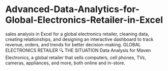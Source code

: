 # Advanced-Data-Analytics-for-Global-Electronics-Retailer-in-Excel
 sales analysis in Excel for a global electronics retailer, cleaning data, creating relationships, and designing an interactive dashboard to track revenue, orders, and trends for better decision-making.
GLOBAL ELECTRONICS RETAILER
🔍 THE SITUATION
Data Analysis for Maven Electronics, a global retailer that sells computers, cell phones, TVs, cameras, appliances, and more, both online and in-store.
